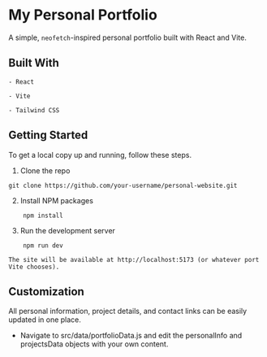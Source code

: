 
# My Personal Portfolio

A simple, `neofetch`-inspired personal portfolio built with React and Vite.

## Built With

	- React
    
	- Vite
    
	- Tailwind CSS
    

## Getting Started

To get a local copy up and running, follow these steps.

1. Clone the repo  
```
git clone https://github.com/your-username/personal-website.git  
```
2. Install NPM packages  
```
    npm install  
```
3. Run the development server  
```
    npm run dev  
```
    
    The site will be available at http://localhost:5173 (or whatever port Vite chooses).
    
## Customization

All personal information, project details, and contact links can be easily updated in one place.

- Navigate to src/data/portfolioData.js and edit the personalInfo and projectsData objects with your own content.